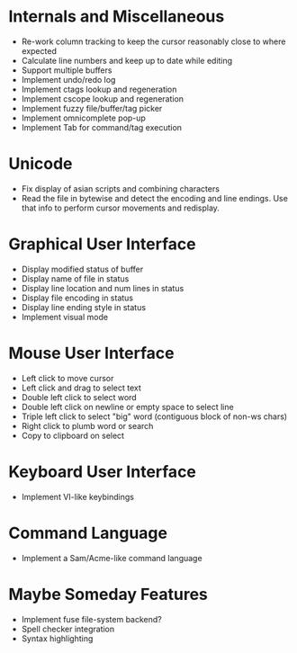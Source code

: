 # Internals and Miscellaneous

* Re-work column tracking to keep the cursor reasonably close to where expected
* Calculate line numbers and keep up to date while editing
* Support multiple buffers
* Implement undo/redo log
* Implement ctags lookup and regeneration
* Implement cscope lookup and regeneration
* Implement fuzzy file/buffer/tag picker
* Implement omnicomplete pop-up
* Implement Tab for command/tag execution

# Unicode

* Fix display of asian scripts and combining characters
* Read the file in bytewise and detect the encoding and line endings. Use that info to perform cursor movements and redisplay.

# Graphical User Interface

* Display modified status of buffer
* Display name of file in status
* Display line location and num lines in status
* Display file encoding in status
* Display line ending style in status
* Implement visual mode

# Mouse User Interface

* Left click to move cursor
* Left click and drag to select text
* Double left click to select word
* Double left click on newline or empty space to select line
* Triple left click to select "big" word (contiguous block of non-ws chars)
* Right click to plumb word or search
* Copy to clipboard on select

# Keyboard User Interface

* Implement VI-like keybindings

# Command Language

* Implement a Sam/Acme-like command language

# Maybe Someday Features

* Implement fuse file-system backend?
* Spell checker integration
* Syntax highlighting
